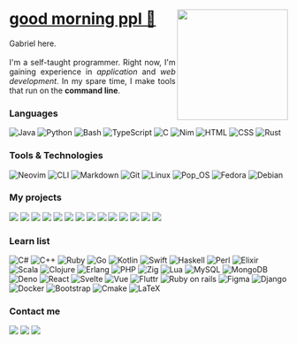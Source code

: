 <div align="left">
<img src="https://user-images.githubusercontent.com/117062305/230640744-7897cb2b-2152-400d-8d32-b5aad306c758.png" height="200px" align="right"/>
<h1><a href="https://www.youtube.com/watch?v=iqWqSxJtBDw&ab_channel=klantskalle">good morning ppl 🫡</a></h1>
<p align="justify">Gabriel here.</br></br>I'm a self-taught programmer. Right now, I'm gaining experience in <i>application</i> and <i>web development</i>. In my spare time, I make tools that run on the <b>command line</b>.</p>
</div>

### Languages

![Java](https://img.shields.io/badge/-Java-000?&logo=Java&logoColor=007396)
![Python](https://img.shields.io/badge/-Python-000?&logo=Python)
![Bash](https://img.shields.io/badge/-Bash-000?&logo=gnubash)
![TypeScript](https://img.shields.io/badge/-TypeScript-000?&logo=TypeScript)
![C](https://img.shields.io/badge/-C-000?&logo=C)
![Nim](https://img.shields.io/badge/-Nim-000?&logo=nim)
![HTML](https://img.shields.io/badge/-HTML-000?&logo=html5)
![CSS](https://img.shields.io/badge/-CSS-000?&logo=css3)
![Rust](https://img.shields.io/badge/-Rust-000?&logo=rust)

### Tools & Technologies

![Neovim](https://img.shields.io/badge/-Neovim-000?&logo=neovim)
![CLI](https://img.shields.io/badge/-CLI-000?&logo=gnometerminal)
![Markdown](https://img.shields.io/badge/-Markdown-000?&logo=markdown)
![Git](https://img.shields.io/badge/-Git-000?&logo=git)
![Linux](https://img.shields.io/badge/-Linux-000?&logo=linux)
![Pop_OS](https://img.shields.io/badge/-Pop!OS-000?&logo=popos)
![Fedora](https://img.shields.io/badge/-Fedora-000?&logo=fedora)
![Debian](https://img.shields.io/badge/-Debian-000?&logo=debian)

### My projects

[![](https://img.shields.io/badge/-🥃%20My%20Website-000)](https://github.com/gongahkia/personal-site)
[![](https://img.shields.io/badge/-🌱%20V2%20of%20my%20website-000)](https://github.com/gongahkia/v2-personal-site)
[![](https://img.shields.io/badge/-🏺%20Gitfetch-000)](https://github.com/gongahkia/gitfetch)
[![](https://img.shields.io/badge/-🖋️%20SHED-000)](https://github.com/gongahkia/shed)
[![](https://img.shields.io/badge/-🖥️%20BBED-000)](https://github.com/gongahkia/bbed)
[![](https://img.shields.io/badge/-🏌️‍♂️%20golf%20tracker-000)](https://github.com/gongahkia/golf-tracker)
[![](https://img.shields.io/badge/-📝%20a%20better%20todo%20list-000)](https://github.com/gongahkia/a-better-todo-list)
[![](https://img.shields.io/badge/-⚔️%20rougelike%20game-000)](https://github.com/gongahkia/roguelike)
[![](https://img.shields.io/badge/-🇯🇵%20%japan%20hour-000)](https://github.com/gongahkia/japan-hour)
[![](https://img.shields.io/badge/-🤔%20learning%20raylib-000)](https://github.com/gongahkia/learning-raylib)
[![](https://img.shields.io/badge/-🐍%20snake%20but%20worse-000)](https://github.com/gongahkia/snake-but-worse)
[![](https://img.shields.io/badge/-🚼%20small%20stuff-000)](https://github.com/gongahkia/small-stuff)
[![](https://img.shields.io/badge/-🏳️%20cAPItulate-000)](https://github.com/gongahkia/cAPItulate)
[![](https://img.shields.io/badge/-🪃%20path%20finding-000)](https://github.com/gongahkia/path-finding)

### Learn list

![C#](https://img.shields.io/badge/-C%20Sharp-000?&logo=csharp)
![C++](https://img.shields.io/badge/-C++-000?&logo=cplusplus)
![Ruby](https://img.shields.io/badge/-Ruby-000?&logo=ruby)
![Go](https://img.shields.io/badge/-Go-000?&logo=go)
![Kotlin](https://img.shields.io/badge/-Kotlin-000?&logo=kotlin)
![Swift](https://img.shields.io/badge/-Swift-000?&logo=swift)
![Haskell](https://img.shields.io/badge/-Haskell-000?&logo=haskell)
![Perl](https://img.shields.io/badge/-Perl-000?&logo=perl)
![Elixir](https://img.shields.io/badge/-Elixir-000?&logo=elixir)
![Scala](https://img.shields.io/badge/-Scala-000?&logo=scala)
![Clojure](https://img.shields.io/badge/-Clojure-000?&logo=clojure)
![Erlang](https://img.shields.io/badge/-Erlang-000?&logo=erlang)
![PHP](https://img.shields.io/badge/-PHP-000?&logo=php)
![Zig](https://img.shields.io/badge/-Zig-000?&logo=zig)
![Lua](https://img.shields.io/badge/-Lua-000?&logo=lua)
![MySQL](https://img.shields.io/badge/-MySQL-000?&logo=mysql)
![MongoDB](https://img.shields.io/badge/-MongoDB-000?&logo=mongodb)
![Deno](https://img.shields.io/badge/-Deno-000?&logo=deno)
![React](https://img.shields.io/badge/-React-000?&logo=react)
![Svelte](https://img.shields.io/badge/-Svelte-000?&logo=svelte)
![Vue](https://img.shields.io/badge/-Vue-000?&logo=vuedotjs)
![Fluttr](https://img.shields.io/badge/-Fluttr-000?&logo=flutter)
![Ruby on rails](https://img.shields.io/badge/-Ruby%20on%20rails-000?&logo=rubyonrails)
![Figma](https://img.shields.io/badge/-Figma-000?&logo=figma)
![Django](https://img.shields.io/badge/-Django-000?&logo=django)
![Docker](https://img.shields.io/badge/-Docker-000?&logo=docker)
![Bootstrap](https://img.shields.io/badge/-Bootstrap-000?&logo=bootstrap)
![Cmake](https://img.shields.io/badge/-Cmake-000?&logo=cmake)
![LaTeX](https://img.shields.io/badge/-LaTeX-000?&logo=latex)

### Contact me

[![](https://img.shields.io/badge/-tele-000?&logo=telegram&logoColor=white)](https://t.me/gongahkia)
[![](https://img.shields.io/badge/-Wordpress-000?&logo=wordpress)](https://gongzm.wordpress.com/)
[![](https://img.shields.io/badge/-LinkedIn-000?&logo=linkedin)](https://www.linkedin.com/in/gabriel-ong-a87022208/)
